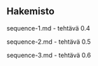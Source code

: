 ## Hakemisto


sequence-1.md - tehtävä 0.4 

sequence-2.md - tehtävä 0.5

sequence-3.md - tehtävä 0.6 